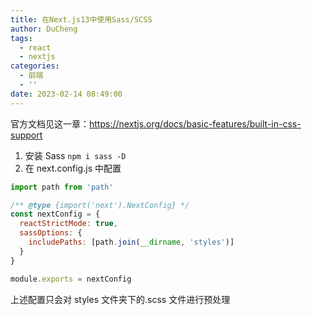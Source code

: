 ```yaml
---
title: 在Next.js13中使用Sass/SCSS
author: DuCheng
tags:
  - react
  - nextjs
categories:
  - 前端
  - ''
date: 2023-02-14 08:49:00
---
```


官方文档见这一章：https://nextjs.org/docs/basic-features/built-in-css-support

1. 安装 Sass
   `npm i sass -D`
2. 在 next.config.js 中配置

```javascript
import path from 'path'

/** @type {import('next').NextConfig} */
const nextConfig = {
  reactStrictMode: true,
  sassOptions: {
    includePaths: [path.join(__dirname, 'styles')]
  }
}

module.exports = nextConfig
```

上述配置只会对 styles 文件夹下的.scss 文件进行预处理
